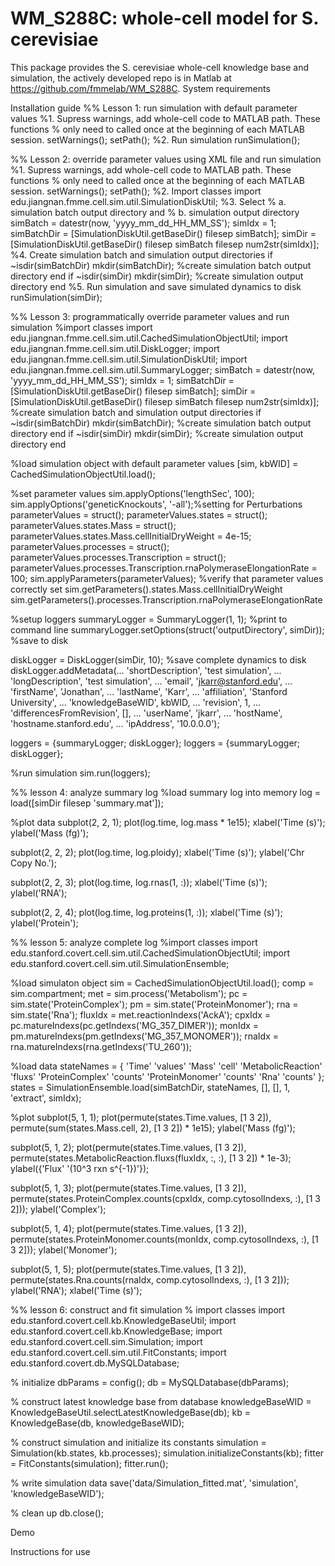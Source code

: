 # WM_S288C: whole-cell model for S. cerevisiae
This package provides the S. cerevisiae whole-cell knowledge base and simulation, the actively developed repo is in Matlab at https://github.com/fmmelab/WM_S288C.
System requirements

Installation guide
%% Lesson 1: run simulation with default parameter values
%1. Supress warnings, add whole-cell code to MATLAB path. These functions
%   only need to called once at the beginning of each MATLAB session.
setWarnings();
setPath();
%2. Run simulation
runSimulation();

%% Lesson 2: override parameter values using XML file and run simulation
%1. Supress warnings, add whole-cell code to MATLAB path. These functions
%   only need to called once at the beginning of each MATLAB session.
setWarnings();
setPath();
%2. Import classes
import edu.jiangnan.fmme.cell.sim.util.SimulationDiskUtil;
%3. Select
%   a. simulation batch output directory and
%   b. simulation output directory
simBatch = datestr(now, 'yyyy_mm_dd_HH_MM_SS');
simIdx = 1;
simBatchDir = [SimulationDiskUtil.getBaseDir() filesep simBatch];
simDir = [SimulationDiskUtil.getBaseDir() filesep simBatch filesep num2str(simIdx)];
%4. Create simulation batch and simulation output directories
if ~isdir(simBatchDir)
    mkdir(simBatchDir); %create simulation batch output directory
end
if ~isdir(simDir)
    mkdir(simDir); %create simulation output directory
end
%5. Run simulation and save simulated dynamics to disk
runSimulation(simDir);

%% Lesson 3: programmatically override parameter values and run simulation
%import classes
import edu.jiangnan.fmme.cell.sim.util.CachedSimulationObjectUtil;
import edu.jiangnan.fmme.cell.sim.util.DiskLogger;
import edu.jiangnan.fmme.cell.sim.util.SimulationDiskUtil;
import edu.jiangnan.fmme.cell.sim.util.SummaryLogger;
simBatch = datestr(now, 'yyyy_mm_dd_HH_MM_SS');
simIdx = 1;
simBatchDir = [SimulationDiskUtil.getBaseDir() filesep simBatch];
simDir = [SimulationDiskUtil.getBaseDir() filesep simBatch filesep num2str(simIdx)];
%create simulation batch and simulation output directories
if ~isdir(simBatchDir)
    mkdir(simBatchDir); %create simulation batch output directory
end
if ~isdir(simDir)
    mkdir(simDir); %create simulation output directory
end

%load simulation object with default parameter values
[sim, kbWID] = CachedSimulationObjectUtil.load();

%set parameter values
sim.applyOptions('lengthSec', 100);
sim.applyOptions('geneticKnockouts', '-all');%setting for Perturbations
parameterValues = struct();
parameterValues.states = struct();
parameterValues.states.Mass = struct();
parameterValues.states.Mass.cellInitialDryWeight = 4e-15;
parameterValues.processes = struct();
parameterValues.processes.Transcription = struct();
parameterValues.processes.Transcription.rnaPolymeraseElongationRate = 100;
sim.applyParameters(parameterValues);
%verify that parameter values correctly set
sim.getParameters().states.Mass.cellInitialDryWeight
sim.getParameters().processes.Transcription.rnaPolymeraseElongationRate

%setup loggers
summaryLogger = SummaryLogger(1, 1); %print to command line
summaryLogger.setOptions(struct('outputDirectory', simDir)); %save to disk

diskLogger = DiskLogger(simDir, 10); %save complete dynamics to disk
diskLogger.addMetadata(...
    'shortDescription',         'test simulation', ...
    'longDescription',          'test simulation', ...
    'email',                    'jkarr@stanford.edu', ...
    'firstName',                'Jonathan', ...
    'lastName',                 'Karr', ...
    'affiliation',              'Stanford University', ...
    'knowledgeBaseWID',         kbWID, ...
    'revision',                 1, ...
    'differencesFromRevision',  [], ...
    'userName',                 'jkarr', ...
    'hostName',                 'hostname.stanford.edu', ...
    'ipAddress',                '10.0.0.0');

loggers = {summaryLogger; diskLogger};
loggers = {summaryLogger; diskLogger};

%run simulation
sim.run(loggers);

%% lesson 4: analyze summary log
%load summary log into memory
log = load([simDir filesep 'summary.mat']);

%plot data
subplot(2, 2, 1);
plot(log.time, log.mass * 1e15);
xlabel('Time (s)');
ylabel('Mass (fg)');

subplot(2, 2, 2);
plot(log.time, log.ploidy);
xlabel('Time (s)');
ylabel('Chr Copy No.');

subplot(2, 2, 3);
plot(log.time, log.rnas(1, :));
xlabel('Time (s)');
ylabel('RNA');

subplot(2, 2, 4);
plot(log.time, log.proteins(1, :));
xlabel('Time (s)');
ylabel('Protein');

%% lesson 5: analyze complete log
%import classes
import edu.stanford.covert.cell.sim.util.CachedSimulationObjectUtil;
import edu.stanford.covert.cell.sim.util.SimulationEnsemble;

%load simulaton object
sim = CachedSimulationObjectUtil.load();
comp = sim.compartment;
met = sim.process('Metabolism');
pc = sim.state('ProteinComplex');
pm = sim.state('ProteinMonomer');
rna = sim.state('Rna');
fluxIdx = met.reactionIndexs('AckA');
cpxIdx = pc.matureIndexs(pc.getIndexs('MG_357_DIMER'));
monIdx = pm.matureIndexs(pm.getIndexs('MG_357_MONOMER'));
rnaIdx = rna.matureIndexs(rna.getIndexs('TU_260'));

%load data
stateNames = {
    'Time'              'values'
    'Mass'              'cell'
    'MetabolicReaction' 'fluxs'
    'ProteinComplex'    'counts'
    'ProteinMonomer'    'counts'
    'Rna'               'counts'
    };
states = SimulationEnsemble.load(simBatchDir, stateNames, [], [], 1, 'extract', simIdx);

%plot
subplot(5, 1, 1);
plot(permute(states.Time.values, [1 3 2]), permute(sum(states.Mass.cell, 2), [1 3 2]) * 1e15);
ylabel('Mass (fg)');

subplot(5, 1, 2);
plot(permute(states.Time.values, [1 3 2]), permute(states.MetabolicReaction.fluxs(fluxIdx, :, :), [1 3 2]) * 1e-3);
ylabel({'Flux' '(10^3 rxn s^{-1})'});

subplot(5, 1, 3);
plot(permute(states.Time.values, [1 3 2]), permute(states.ProteinComplex.counts(cpxIdx, comp.cytosolIndexs, :), [1 3 2]));
ylabel('Complex');

subplot(5, 1, 4);
plot(permute(states.Time.values, [1 3 2]), permute(states.ProteinMonomer.counts(monIdx, comp.cytosolIndexs, :), [1 3 2]));
ylabel('Monomer');

subplot(5, 1, 5);
plot(permute(states.Time.values, [1 3 2]), permute(states.Rna.counts(rnaIdx, comp.cytosolIndexs, :), [1 3 2]));
ylabel('RNA');
xlabel('Time (s)');

%% lesson 6: construct and fit simulation
% import classes
import edu.stanford.covert.cell.kb.KnowledgeBaseUtil;
import edu.stanford.covert.cell.kb.KnowledgeBase;
import edu.stanford.covert.cell.sim.Simulation;
import edu.stanford.covert.cell.sim.util.FitConstants;
import edu.stanford.covert.db.MySQLDatabase;

% initialize
dbParams = config();
db = MySQLDatabase(dbParams);

% construct latest knowledge base from database
knowledgeBaseWID = KnowledgeBaseUtil.selectLatestKnowledgeBase(db);
kb = KnowledgeBase(db, knowledgeBaseWID);

% construct simulation and initialize its constants
simulation = Simulation(kb.states, kb.processes);
simulation.initializeConstants(kb);
fitter = FitConstants(simulation);
fitter.run();

% write simulation data
save('data/Simulation_fitted.mat', 'simulation', 'knowledgeBaseWID');

% clean up
db.close();

Demo


Instructions for use
